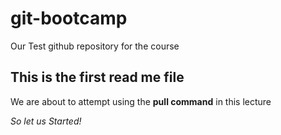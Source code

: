 # git-bootcamp
Our Test github repository for the course 
## This is the first read me file
We are about to attempt using the **pull command** in this lecture

*So let us Started!*
